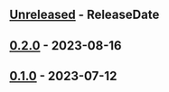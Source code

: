 <!-- next-header -->

## [Unreleased] - ReleaseDate

## [0.2.0] - 2023-08-16

## [0.1.0] - 2023-07-12

<!-- next-url -->
[Unreleased]: https://github.com/dfinity/dfx-extensions/compare/nns-v0.2.0...HEAD
[0.2.0]: https://github.com/dfinity/dfx-extensions/compare/nns-v0.1.0...nns-v0.2.0
[0.1.0]: https://github.com/dfinity/dfx-extensions/compare/nns-v0.1.0...nns-v0.1.0
